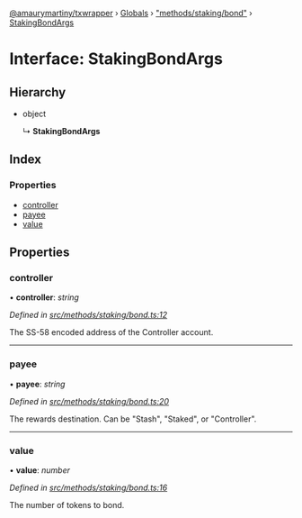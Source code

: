 [@amaurymartiny/txwrapper](../README.md) › [Globals](../globals.md) › ["methods/staking/bond"](../modules/_methods_staking_bond_.md) › [StakingBondArgs](_methods_staking_bond_.stakingbondargs.md)

# Interface: StakingBondArgs

## Hierarchy

* object

  ↳ **StakingBondArgs**

## Index

### Properties

* [controller](_methods_staking_bond_.stakingbondargs.md#controller)
* [payee](_methods_staking_bond_.stakingbondargs.md#payee)
* [value](_methods_staking_bond_.stakingbondargs.md#value)

## Properties

###  controller

• **controller**: *string*

*Defined in [src/methods/staking/bond.ts:12](https://github.com/paritytech/txwrapper/blob/d69a262/src/methods/staking/bond.ts#L12)*

The SS-58 encoded address of the Controller account.

___

###  payee

• **payee**: *string*

*Defined in [src/methods/staking/bond.ts:20](https://github.com/paritytech/txwrapper/blob/d69a262/src/methods/staking/bond.ts#L20)*

The rewards destination. Can be "Stash", "Staked", or "Controller".

___

###  value

• **value**: *number*

*Defined in [src/methods/staking/bond.ts:16](https://github.com/paritytech/txwrapper/blob/d69a262/src/methods/staking/bond.ts#L16)*

The number of tokens to bond.
